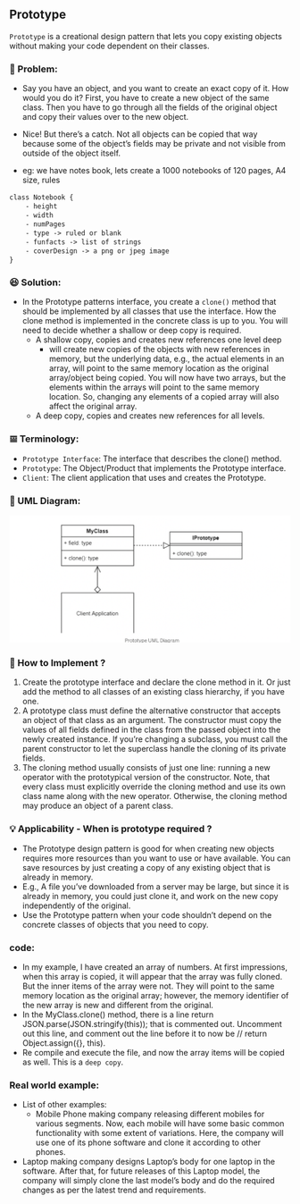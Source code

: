 ## Prototype
`Prototype` is a creational design pattern that lets you copy existing objects without making your code dependent on their classes.

### 🙁 Problem:
- Say you have an object, and you want to create an exact copy of it. How would you do it? First, you have to create a new object of the same class. Then you have to go through all the fields of the original object and copy their values over to the new object.
- Nice! But there’s a catch. Not all objects can be copied that way because some of the object’s fields may be private and not visible from outside of the object itself.

- eg: we have notes book, lets create a 1000 notebooks of 120 pages, A4 size, rules 
```
class Notebook {
    - height
    - width
    - numPages
    - type -> ruled or blank
    - funfacts -> list of strings
    - coverDesign -> a png or jpeg image
}
```

### 😆 Solution:
- In the Prototype patterns interface, you create a `clone()` method that should be implemented by all classes that use the interface. How the clone method is implemented in the concrete class is up to you. You will need to decide whether a shallow or deep copy is required.
    - A shallow copy, copies and creates new references one level deep
        -  will create new copies of the objects with new references in memory, but the underlying data, e.g., the actual elements in an array, will point to the same memory location as the original array/object being copied. You will now have two arrays, but the elements within the arrays will point to the same memory location. So, changing any elements of a copied array will also affect the original array.
    - A deep copy, copies and creates new references for all levels.

### 𝌘 Terminology:
- `Prototype Interface`: The interface that describes the clone() method.
- `Prototype`: The Object/Product that implements the Prototype interface.
- `Client`: The client application that uses and creates the Prototype.

### 🎨 UML Diagram:
![](./UML.png)

### 🔖 How to Implement ?
1. Create the prototype interface and declare the clone method in it. Or just add the method to all classes of an existing class hierarchy, if you have one.
2. A prototype class must define the alternative constructor that accepts an object of that class as an argument. The constructor must copy the values of all fields defined in the class from the passed object into the newly created instance. If you’re changing a subclass, you must call the parent constructor to let the superclass handle the cloning of its private fields.
3. The cloning method usually consists of just one line: running a new operator with the prototypical version of the constructor. Note, that every class must explicitly override the cloning method and use its own class name along with the new operator. Otherwise, the cloning method may produce an object of a parent class.

### 💡 Applicability - When is prototype required ?
- The Prototype design pattern is good for when creating new objects requires more resources than you want to use or have available. You can save resources by just creating a copy of any existing object that is already in memory.
- E.g., A file you’ve downloaded from a server may be large, but since it is already in memory, you could just clone it, and work on the new copy independently of the original.
- Use the Prototype pattern when your code shouldn’t depend on the concrete classes of objects that you need to copy.

### code:
- In my example, I have created an array of numbers. At first impressions, when this array is copied, it will appear that the array was fully cloned. But the inner items of the array were not. They will point to the same memory location as the original array; however, the memory identifier of the new array is new and different from the original.
- In the MyClass.clone() method, there is a line return JSON.parse(JSON.stringify(this)); that is commented out. Uncomment out this line, and comment out the line before it to now be  // return Object.assign({}, this).
- Re compile and execute the file, and now the array items will be copied as well. This is a `deep copy`.

### Real world example:
- List of other examples:
    - Mobile Phone making company releasing different mobiles for various segments. Now, each mobile will have some basic common functionality with some extent of variations. Here, the company will use one of its phone software and clone it according to other phones.
- Laptop making company designs Laptop’s body for one laptop in the software. After that, for future releases of this Laptop model, the company will simply clone the last model’s body and do the required changes as per the latest trend and requirements.
